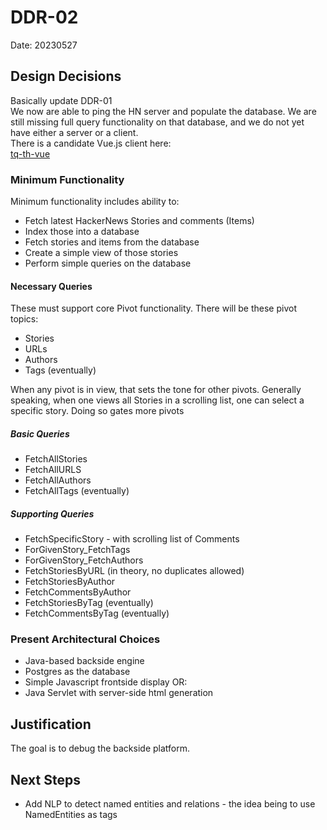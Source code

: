 # DDR-02
Date: 20230527
## Design Decisions
Basically update DDR-01<br/>
We now are able to ping the HN server and populate the database. We are still missing full query functionality on that database, and we do not yet have either a server or a client.<br/>
There is a candidate Vue.js client here:<br/>
[tq-th-vue](https://github.com/KnowledgeGarden/tq-th-vue)<br/>
### Minimum Functionality
Minimum functionality includes ability to:
* Fetch latest HackerNews Stories and comments (Items)
* Index those into a database
* Fetch stories and items from the database
* Create a simple view of those stories
* Perform simple queries on the database

#### Necessary Queries
These must support core Pivot functionality. There will be these pivot topics:
* Stories
* URLs
* Authors
* Tags (eventually)

When any pivot is in view, that sets the tone for other pivots. Generally speaking, when one views all Stories in a scrolling list, one can select a specific story. Doing so gates more pivots

##### Basic Queries
* FetchAllStories
* FetchAllURLS
* FetchAllAuthors
* FetchAllTags (eventually)
##### Supporting Queries
* FetchSpecificStory - with scrolling list of Comments
* ForGivenStory_FetchTags
* ForGivenStory_FetchAuthors
* FetchStoriesByURL (in theory, no duplicates allowed)
* FetchStoriesByAuthor
* FetchCommentsByAuthor
* FetchStoriesByTag (eventually)
* FetchCommentsByTag (eventually)

### Present Architectural Choices
* Java-based  backside engine
* Postgres as the database
* Simple Javascript frontside display OR:
* Java Servlet with server-side html generation

## Justification
The goal is to debug the backside platform.

## Next Steps
- Add NLP to detect named entities and relations - the idea being to use NamedEntities as tags